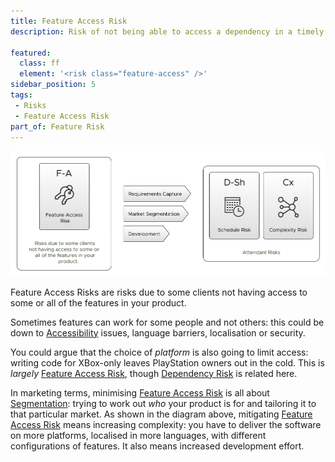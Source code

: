 ```yaml
---
title: Feature Access Risk
description: Risk of not being able to access a dependency in a timely fashion due to it's scarcity.

featured: 
  class: ff
  element: '<risk class="feature-access" />'
sidebar_position: 5
tags: 
 - Risks
 - Feature Access Risk
part_of: Feature Risk
---
```


<RiskIntro fm={frontMatter} />


![Feature Access Risk](/img/generated/risks/feature/feature-access-risk.png) 

Feature Access Risks are risks due to some clients not having access to some or all of the features in your product.

Sometimes features can work for some people and not others:  this could be down to [Accessibility](https://en.wikipedia.org/wiki/Accessibility) issues, language barriers, localisation or security.

You could argue that the choice of _platform_ is also going to limit access:  writing code for XBox-only leaves PlayStation owners out in the cold.   This is _largely_ [Feature Access Risk](/tags/Feature-Access-Risk), though [Dependency Risk](/tags/Dependency-Risk) is related here.

In marketing terms, minimising [Feature Access Risk](#feature-access-risk) is all about [Segmentation](https://en.wikipedia.org/wiki/Market_segmentation):  trying to work out _who_ your product is for and tailoring it to that particular market.  As shown in the diagram above, mitigating [Feature Access Risk](#feature-access-risk) means increasing complexity:  you have to deliver the software on more platforms, localised in more languages, with different configurations of features.  It also means increased development effort.